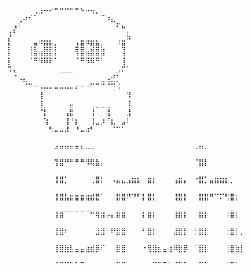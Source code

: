 ⠀⠀⠀⠀⠀⠀⢀⣠⠤⠔⠒⠒⠒⠒⠒⠢⠤⢤⡀⠀⠀⠀⠀⠀⠀
⠀⠀⠀⢀⠴⠊⠁⠀⠀⠀⠀⠀⠀⠀⠀⠀⠀⠀⠀⠉⠲⣄⠀⠀
⠀⠀⡰⠃⠀⠀⠀⠀⠀⠀⠀⠀⠀⠀⠀⠀⠀⠀⠀⠀⠀⠀⠋⠦⠀
⠀⡸⠁⠀⠀⠀⠀⠀⠀⠀⠀⠀⠀⠀⠀⠀⠀⠀⠀⠀⠀⠀⠀⠀⣧
⠀⡇⠀⠀⠀⢀⡶⠛⣿⣷⡄⠀⠀⠀⣰⣿⠛⢿⣷⡄⠀⠀⠘⣿⠀
⠀⡇⠀⠀⠀⢸⣷⣶⣿⣿⡇⠀⠀⠀⢻⣿⣶⣿⣿⣿⠀⠀⠀⢸⠀
⠀⡇⠀⠀⠀⠈⠛⠻⠿⠟⠁⠀⠀⠀⠈⠛⠻⠿⠛⠁⠀⠀⠀⢸⠀
⠀⠹⣄⠀⠀⠀⠀⠀⠀⠀⠀⢀⣀⣀⠀⠀⠀⠀⠀⠀⠀⠀⣠⠏⠁
⠀⠀⠈⠢⣄⠀⠀⠀⠀⠀⠀⠀⠀⠀⠀⠀⠀⠀⠀⣀⣤⣚⡁⠀⠀
⠀⠀⠀⠀⠈⠙⠒⢢⡤⠤⠤⠤⠤⠤⠖⠒⠒⠋⠉⠉⠈⢙⢨⠀⠀
⠀⠀⠀⠀⠀⠀⠀⢸⠀⠀⠀⠀⠀⠀⠀⠀⠀⠀⠀⠀⠀⠀⠀⠀⠹
⠀⠀⠀⠀⠀⠀⠀⢸⡀⠀⠀⠀⠀⣤⠀⠀⠀⢀⣀⣀⣀⠀⠀⠀⢸
⠀⠀⠀⠀⠀⠀⠀⠈⡇⠀⠀⠀⢠⣿⠀⠀⠀⢸⠀⠀⣿⠀⠀⠀⣸
⠀⠀⠀⠀⠀⠀⠀⠀⢱⠀⠀⠀⢸⠘⡆⠀⠀⢸⣀⡰⠋⣆⠀⣠⠇
⠀⠀⠀⠀⠀⠀⠀⠀⠀⠳⠤⠤⠼⠀⠘⠤⠴⠃⠀⠀⠀⠈⠉⠁⠀⠀⠀

⠀⠀⠀⠀⠀⠀⠀⠀⠀⠀⣠⣤⣤⣤⣤⣄⣀⣀⠀⠀⠀⠀⠀⠀⠀⠀⠀⠀⠀⠀⠀⠀⠀⠀⠀⠀⠀⢀⣤⡀⠀⠀⠀⠀⠀⠀⠀⠀⠀⠀⠀⠀⠀⠀⠀⠀⠀
⠀⠀⠀⠀⠀⠀⠀⠀⠀⠀⢹⣿⠛⠛⠛⠛⠻⢿⣷⡄⠀⠀⠀⠀⠀⠀⠀⠀⠀⠀⠀⠀⠀⠀⠀⠀⠀⠈⣿⡇⠀⠀⠀⠀⠀⠀⠀⠀⠀⠀⠀⠀⠀⠀⠀⠀⠀
⠀⠀⠀⠀⠀⠀⠀⠀⠀⠀⢸⣿⡁⠀⠀⠀⠀⢀⣿⡇⠀⠠⣤⣄⣠⣶⣦⠀⣶⡆⠀⠀⠀⢠⣶⡄⠀⠐⣿⡁⣤⣶⣶⣦⡀⠀⠀⠀⠀⠀⠀⠀⠀⠀⠀⠀⠀
⠀⠀⠀⠀⠀⠀⠀⠀⠀⠀⢸⣿⣧⣶⣶⣶⣶⣾⣟⠁⠀⠀⣿⣿⠟⠙⠋⡇⣿⡇⠀⠀⠀⢸⣿⡇⠀⠀⣿⣿⠛⠉⠍⢻⣿⡆⠀⠀⠀⠀⠀⠀⠀⠀⠀⠀⠀
⠀⠀⠀⠀⠀⠀⠀⠀⠀⠀⢸⣿⠉⠉⠉⠉⠉⠛⢿⣷⡤⡄⣿⣿⠀⠀⠀⡇⣿⡇⠀⠀⠀⢸⣿⡇⠀⠀⣿⡇⠀⠀⠀⢸⣿⡇⠀⠀⠀⠀⠀⠀⠀⠀⠀⠀⠀
⠀⠀⠀⠀⠀⠀⠀⠀⠀⠀⢸⣿⠆⠀⠀⠀⠀⠀⣸⣿⠇⠟⣿⣿⠀⠀⠀⠃⣿⡇⠀⠀⠀⣼⣿⡇⠀⡃⣿⡇⠀⠀⠀⢸⣿⡇⡀⠀⠀⠀⠀⠀⠀⠀⠀⠀⠀
⠀⠀⠀⠀⠀⠀⠀⠀⠀⠀⢸⣿⣷⣧⣤⣤⣴⣾⡿⠏⠀⠀⣿⣿⠀⠀⠀⠐⢻⣿⣦⣤⣴⠿⣿⡿⠀⠁⣿⡇⠀⠀⠀⢸⣿⣷⡇⠀⠀⠀⠀⠀⠀⠀⠀⠀⠀
⠀⠀⠀⠀⠀⠀⠀⠀⠀⠀⠈⠉⠉⠉⠁⠉⠀⠀⠀⠀⠀⠀⠉⠉⠀⠀⠀⠀⠀⠉⠉⠉⠁⠈⠉⠁⠀⠀⠉⠁⠀⠀⠀⠈⠉⠁⠀⠀⠀⠀⠀⠀⠀⠀⠀⠀⠀
⠀⠀⠀⠀⠀⠀⠀⠀⠀⠀⠀⠀⠀⠀⠀⠀⠀⠀⠀⠀⠀⠀⠀⠀⠀⠀⠀⠀⠀⠀⠀⠀⠀⠀⠀⠀⠀⠀⠀⠀⠀⠀⠀⠀⠀⠀⠀⠀⠀⠀⠀⠀⠀⠀⠀⠀⠀⠀⠀

